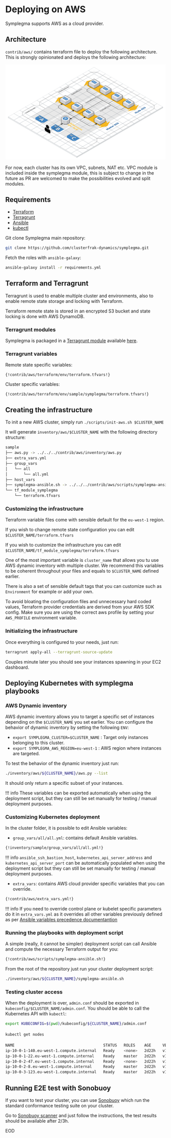 # Deploying on AWS

Symplegma supports AWS as a cloud provider.

## Architecture

`contrib/aws/` contains terraform file to deploy the following architecture. This is strongly opinionated and deploys the following architecture:

![aws reference architecture](../images/aws-infra-transparent.png)

For now, each cluster has its own VPC, subnets, NAT etc. VPC module is included inside the symplegma module, this is subject to change in the future as PR are welcomed to make the possibilities evolved and split modules.

## Requirements

* [Terraform](https://www.terraform.io/intro/getting-started/install.html)
* [Terragrunt](https://github.com/gruntwork-io/terragrunt#install-terragrunt)
* [Ansible](https://docs.ansible.com/ansible/2.7/installation_guide/intro_installation.html)
* [kubectl](https://kubernetes.io/docs/tasks/tools/install-kubectl/)

Git clone Symplegma main repository:

```bash
git clone https://github.com/clusterfrak-dynamics/symplegma.git
```

Fetch the roles with `ansible-galaxy`:

```bash
ansible-galaxy install -r requirements.yml
```

## Terraform and Terragrunt

Terragrunt is used to enable multiple cluster and environments, also to enable remote state storage and locking with Terraform.

Terraform remote state is stored in an encrypted S3 bucket and state locking is done with AWS DynamoDB.

### Terragrunt modules

Symplegma is packaged in a [Terragrunt module](https://github.com/gruntwork-io/terragrunt) available [here](https://github.com/clusterfrak-dynamics/symplegma/tree/master/contrib/aws/terraform).

### Terragrunt variables

Remote state specific variables:

```
{!contrib/aws/terraform/env/terraform.tfvars!}
```

Cluster specific variables:

```
{!contrib/aws/terraform/env/sample/symplegma/terraform.tfvars!}
```

## Creating the infrastructure

To init a new AWS cluster, simply run `./scripts/init-aws.sh $CLUSTER_NAME`

It will generate `inventory/aws/$CLUSTER_NAME` with the following directory structure:

```bash
sample
├── aws.py -> ../../../contrib/aws/inventory/aws.py
├── extra_vars.yml
├── group_vars
│   └── all
│       └── all.yml
├── host_vars
├── symplegma-ansible.sh -> ../../../contrib/aws/scripts/symplegma-ansible.sh
└── tf_module_symplegma
    └── terraform.tfvars
```

### Customizing the infrastructure

Terraform variable files come with sensible default for the `eu-west-1` region.

If you wish to change remote state configuration you can edit `$CLUSTER_NAME/terraform.tfvars`

If you wish to customize the infrastructure you can edit `$CLUSTER_NAME/tf_module_symplegma/terraform.tfvars`

One of the most important variable is `cluster_name` that allows you tu use AWS dynamic inventory with multiple cluster. We recommend this variables to be coherent throughout your files and equals to `$CLUSTER_NAME` defined earlier.

There is also a set of sensible default tags that you can customize such as `Environment` for example or add your own.

To avoid bloating the configuration files and unnecessary hard coded values, Terraform provider credentials are derived from your AWS SDK config. Make sure you are using the correct aws profile by setting your `AWS_PROFILE` environment variable.

### Initializing the infrastructure

Once everything is configured to your needs, just run:

```bash
terragrunt apply-all --terragrunt-source-update
```

Couples minute later you should see your instances spawning in your EC2 dashboard.

## Deploying Kubernetes with symplegma playbooks

### AWS Dynamic inventory

AWS dynamic inventory allows you to target a specific set of instances depending on the `$CLUSTER_NAME` you set earlier. You can configure the behavior of dynamic inventory by setting the following `ENV`:

* `export SYMPLEGMA_CLUSTER=$CLUSTER_NAME` : Target only instances belonging to this cluster.
* `export SYMPLEGMA_AWS_REGION=eu-west-1` : AWS region where instances are targeted.

To test the behavior of the dynamic inventory just run:

```bash
./inventory/aws/${CLUSTER_NAME}/aws.py --list
```

It should only return a specific subset of your instances.

!!! info
    These variables can be exported automatically when using the deployment script, but they can still be set manually for testing / manual deployment purposes.

### Customizing Kubernetes deployment

In the cluster folder, it is possible to edit Ansible variables:

* `group_vars/all/all.yml`: contains default Ansible variables.

```bash
{!inventory/sample/group_vars/all/all.yml!}
```

!!! info
    `ansible_ssh_bastion_host`, `kubernetes_api_server_address` and `kubernetes_api_server_port` can be automatically populated when using the deployment script but they can still be set manually for testing / manual deployment purposes.

* `extra_vars`: contains AWS cloud provider specific variables that you can override.

```bash
{!contrib/aws/extra_vars.yml!}
```

!!! info
    If you need to override control plane or kubelet specific parameters do it in `extra_vars.yml` as it overrides all other variables previously defined as per [Ansible variables precedence documentantion](https://docs.ansible.com/ansible/2.7/user_guide/playbooks_variables.html#variable-precedence-where-should-i-put-a-variable)

### Running the playbooks with deployment script

A simple (really, it cannot be simpler) deployment script can call Ansible and compute the necessary Terraform output for you:

```bash
{!contrib/aws/scripts/symplegma-ansible.sh!}
```

From the root of the repository just run your cluster deployment script:

```bash
./inventory/aws/${CLUSTER_NAME}/symplegma-ansible.sh
```

### Testing cluster access

When the deployment is over, `admin.conf` should be exported in `kubeconfig/$CLUSTER_NAME/admin.conf`. You should be able to call the Kubernetes API with `kubectl`:

```bash
export KUBECONFIG=$(pwd)/kubeconfig/${CLUSTER_NAME}/admin.conf

kubectl get nodes

NAME                                       STATUS   ROLES    AGE     VERSION
ip-10-0-1-140.eu-west-1.compute.internal   Ready    <none>   2d22h   v1.13.0
ip-10-0-1-22.eu-west-1.compute.internal    Ready    master   2d22h   v1.13.0
ip-10-0-2-47.eu-west-1.compute.internal    Ready    <none>   2d22h   v1.13.0
ip-10-0-2-8.eu-west-1.compute.internal     Ready    master   2d22h   v1.13.0
ip-10-0-3-123.eu-west-1.compute.internal   Ready    master   2d22h   v1.13.0
```

## Running E2E test with Sonobuoy

If you want to test your cluster, you can use [Sonobuoy](https://github.com/heptio/sonobuoy) which run the standard conformance testing suite on your cluster.

Go to [Sonobuoy scanner](https://scanner.heptio.com/) and just follow the instructions, the test results should be available after 2/3h.

EOD
